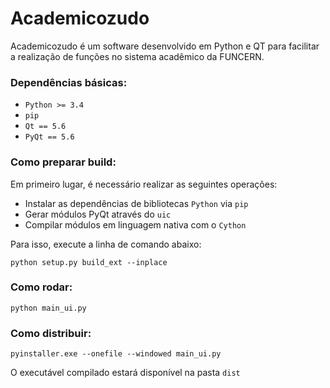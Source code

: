 # Academicozudo

Academicozudo é um software desenvolvido em Python e QT para facilitar a realização de funções no sistema acadêmico da FUNCERN.

### Dependências básicas:

- `Python >= 3.4`
- `pip`
- `Qt == 5.6`
- `PyQt == 5.6`


### Como preparar build:

Em primeiro lugar, é necessário realizar as seguintes operações:
- Instalar as dependências de bibliotecas `Python` via `pip`
- Gerar módulos PyQt através do `uic`
- Compilar módulos em linguagem nativa com o `Cython`

Para isso, execute a linha de comando abaixo:

`python setup.py build_ext --inplace`

### Como rodar:

`python main_ui.py`


### Como distribuir:

`pyinstaller.exe --onefile --windowed main_ui.py`

O executável compilado estará disponível na pasta `dist`